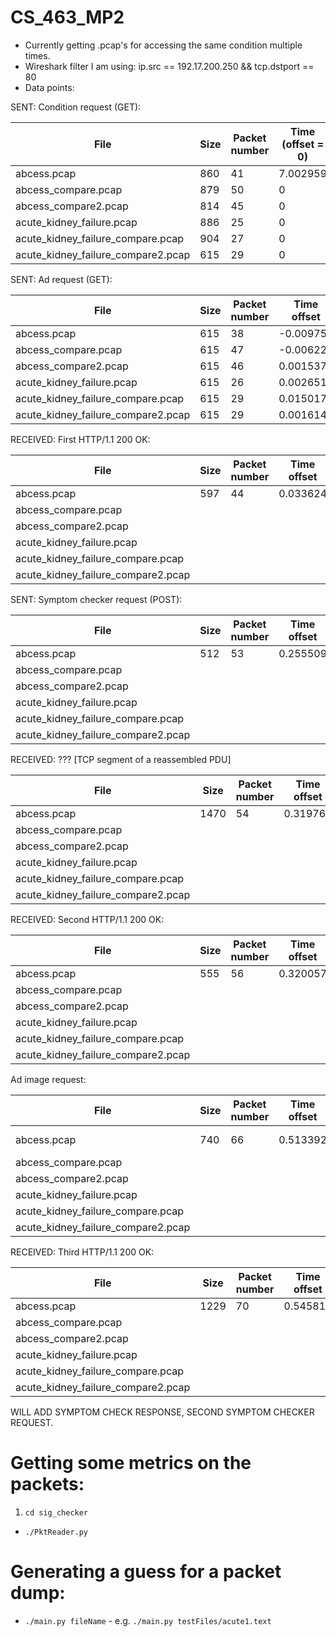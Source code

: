 CS_463_MP2
==========

- Currently getting .pcap's for accessing the same condition multiple times.
- Wireshark filter I am using: ip.src == 192.17.200.250 && tcp.dstport == 80
- Data points:

SENT: Condition request (GET):

File | Size | Packet number | Time (offset = 0)
--- | --- | --- | ---
abcess.pcap | 860 | 41 | 7.002959
abcess_compare.pcap | 879 | 50 | 0
abcess_compare2.pcap | 814 | 45 | 0
acute_kidney_failure.pcap | 886 | 25 | 0
acute_kidney_failure_compare.pcap | 904 | 27 | 0
acute_kidney_failure_compare2.pcap | 615 | 29 | 0

SENT: Ad request (GET):

File | Size | Packet number | Time offset
--- | --- | --- | ---
abcess.pcap | 615 | 38 | -0.009758
abcess_compare.pcap | 615 | 47 | -0.006227
abcess_compare2.pcap | 615 | 46 | 0.001537
acute_kidney_failure.pcap | 615 | 26 | 0.002651
acute_kidney_failure_compare.pcap | 615 | 29 | 0.015017
acute_kidney_failure_compare2.pcap | 615 | 29 | 0.001614

RECEIVED: First HTTP/1.1 200 OK:

File | Size | Packet number | Time offset
--- | --- | --- | ---
abcess.pcap | 597 | 44 | 0.033624
abcess_compare.pcap |  |  | 
abcess_compare2.pcap |  |  | 
acute_kidney_failure.pcap |  |  | 
acute_kidney_failure_compare.pcap |  |  | 
acute_kidney_failure_compare2.pcap |  |  | 

SENT: Symptom checker request (POST):

File | Size | Packet number | Time offset
--- | --- | --- | ---
abcess.pcap | 512 | 53 | 0.255509
abcess_compare.pcap |  |  | 
abcess_compare2.pcap |  |  | 
acute_kidney_failure.pcap |  |  | 
acute_kidney_failure_compare.pcap |  |  | 
acute_kidney_failure_compare2.pcap |  |  | 

RECEIVED: ??? [TCP segment of a reassembled PDU]

File | Size | Packet number | Time offset
--- | --- | --- | ---
abcess.pcap | 1470 | 54 | 0.319761
abcess_compare.pcap |  |  | 
abcess_compare2.pcap |  |  | 
acute_kidney_failure.pcap |  |  | 
acute_kidney_failure_compare.pcap |  |  | 
acute_kidney_failure_compare2.pcap |  |  | 

RECEIVED: Second HTTP/1.1 200 OK:

File | Size | Packet number | Time offset
--- | --- | --- | ---
abcess.pcap | 555 | 56 | 0.320057
abcess_compare.pcap |  |  | 
abcess_compare2.pcap |  |  | 
acute_kidney_failure.pcap |  |  | 
acute_kidney_failure_compare.pcap |  |  | 
acute_kidney_failure_compare2.pcap |  |  | 

Ad image request:

File | Size | Packet number | Time offset | Ad image
--- | --- | --- | --- | ---
abcess.pcap | 740 | 66 | 0.513392 | /getImage.php5?apid=141673&mode=live&acid=1847699&auid=mmid_bd99de1730d4bb6f36bcd3ac5ccaf0b44c_014499b058bd&osid=81&urid=Yfa8VfZV8iCn1tMPg_BGWWOR&ri=81&mmid=8079&orut=1394148223&mtpid=91178
abcess_compare.pcap |  |  |  | /2/standard/ad/std/7828/203885/Sprint_Consumer_Rambo_Buddies_320x50N.jpg?cId=7828&eId=25041&aId=203885&type=event&key=standard&value=null&phbust=1394149767
abcess_compare2.pcap |  |  |  | 
acute_kidney_failure.pcap |  |  |  | 
acute_kidney_failure_compare.pcap |  |  |  | 
acute_kidney_failure_compare2.pcap |  |  |  | 

RECEIVED: Third HTTP/1.1 200 OK:

File | Size | Packet number | Time offset
--- | --- | --- | ---
abcess.pcap | 1229 | 70 | 0.545813
abcess_compare.pcap |  |  | 
abcess_compare2.pcap |  |  | 
acute_kidney_failure.pcap |  |  | 
acute_kidney_failure_compare.pcap |  |  | 
acute_kidney_failure_compare2.pcap |  |  | 

WILL ADD SYMPTOM CHECK RESPONSE, SECOND SYMPTOM CHECKER REQUEST.

# Getting some metrics on the packets:
1. `cd sig_checker`
- `./PktReader.py`

# Generating a guess for a packet dump:
- `./main.py fileName` - e.g. `./main.py testFiles/acute1.text`

